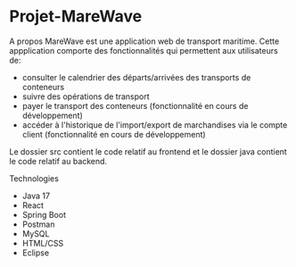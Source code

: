 # Projet-MareWave

A propos
MareWave est une application web de transport maritime.
Cette appplication comporte des fonctionnalités qui permettent aux utilisateurs de:
- consulter le calendrier des départs/arrivées des transports de conteneurs
- suivre des opérations de transport
- payer le transport des conteneurs (fonctionnalité en cours de développement)
- accéder à l'historique de l'import/export de marchandises via le compte client (fonctionnalité en cours de développement)

Le dossier src contient le code relatif au frontend et le dossier java contient le code relatif au backend.

Technologies
- Java 17
- React
- Spring Boot
- Postman
- MySQL
- HTML/CSS
- Eclipse

